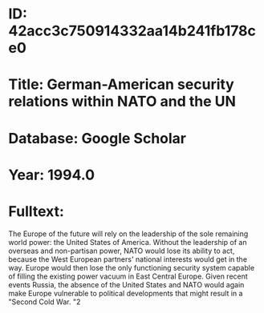 # ID: 42acc3c750914332aa14b241fb178ce0
# Title: German-American security relations within NATO and the UN
# Database: Google Scholar
# Year: 1994.0
# Fulltext:
The Europe of the future will rely on the leadership of the sole remaining world power: the United States of America.
Without the leadership of an overseas and non-partisan power, NATO would lose its ability to act, because the West European partners' national interests would get in the way.
Europe would then lose the only functioning security system capable of filling the existing power vacuum in East Central Europe.
Given recent events Russia, the absence of the United States and NATO would again make Europe vulnerable to political developments that might result in a "Second Cold War.
"2